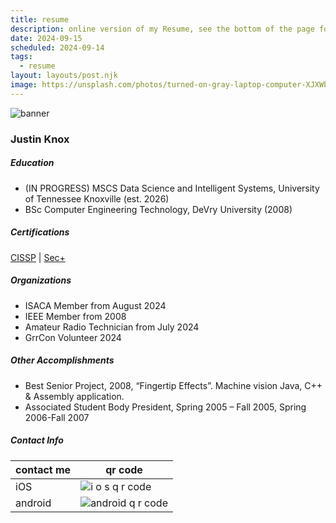 ```yaml
---
title: resume
description: online version of my Resume, see the bottom of the page for the word and pdf downloads
date: 2024-09-15
scheduled: 2024-09-14
tags:
  - resume
layout: layouts/post.njk
image: https://unsplash.com/photos/turned-on-gray-laptop-computer-XJXWbfSo2f0
---
```


![banner](https://images.unsplash.com/photo-1488590528505-98d2b5aba04b?q=80&w=1740&auto=format&fit=crop&ixlib=rb-4.0.3&ixid=M3wxMjA3fDB8MHxwaG90by1wYWdlfHx8fGVufDB8fHx8fA%3D%3D)


### Justin Knox

##### Education
- (IN PROGRESS) MSCS Data Science and Intelligent Systems, University of Tennessee Knoxville (est. 2026) 
- BSc Computer Engineering Technology, DeVry University (2008)

##### Certifications
[CISSP](https://www.credly.com/badges/1f2336ed-62ce-4611-b546-70f72e36e783/public_url) | [Sec+](https://www.credly.com/badges/03147a1f-38c0-491d-87f5-b988f5021c13/public_url)

##### Organizations
- ISACA Member from August 2024
- IEEE Member from 2008
- Amateur Radio Technician from July 2024
- GrrCon Volunteer 2024

##### Other Accomplishments
- Best Senior Project, 2008, “Fingertip Effects”. Machine vision Java, C++ & Assembly application. 
- Associated Student Body President, Spring 2005 – Fall 2005, Spring 2006-Fall 2007

##### Contact Info
| contact me | qr code |
| -------- | ------- |
| iOS | ![i o s q r code](https://imagedelivery.net/h6duaPVMwqSx6OPYA68aOw/263019a1-2f83-43f0-6aff-1f4a372ad200/public) |
| android | ![android q r code](https://imagedelivery.net/h6duaPVMwqSx6OPYA68aOw/ed89ccb2-7be6-4c9c-fe38-d2bbb04e2f00/public) |

